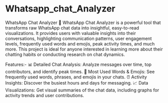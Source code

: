 # Whatsapp_chat_Analyzer
WhatsApp Chat Analyzer 🚀
WhatsApp Chat Analyzer is a powerful tool that transforms raw WhatsApp chat data into insightful, easy-to-read visualizations.
It provides users with valuable insights into their conversations, highlighting communication patterns, user engagement levels, frequently used words and emojis, peak activity times, and much more.
This project is ideal for anyone interested in learning more about their chatting habits or conducting research on chat dynamics.

Features:-
📊 Detailed Chat Analysis: Analyze messages over time, top contributors, and identify peak times.
💬 Most Used Words & Emojis: See frequently used words, phrases, and emojis in your chats.
⏰ Activity Insights: Discover the busiest hours and days for messaging.
📈 Data Visualizations: Get visual summaries of the chat data, including graphs for activity trends and user contributions.
